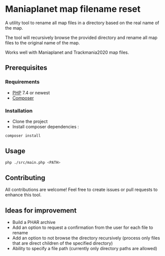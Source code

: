 # Maniaplanet map filename reset

A utility tool to rename all map files in a directory based on the real name of the map.  

The tool will recursively browse the provided directory and rename all map files to the original name of the map.

Works well with Maniaplanet and Trackmania2020 map files.

## Prerequisites

### Requirements

- [PHP](https://www.php.net/downloads) 7.4 or newest
- [Composer](https://getcomposer.org/)

### Installation

- Clone the project
- Install composer dependencies : 
```sh
composer install
```

## Usage

```sh
php ./src/main.php <PATH>
```

## Contributing

All contributions are welcome! Feel free to create issues or pull requests to enhance this tool.

## Ideas for improvement

- Build a PHAR archive
- Add an option to request a confirmation from the user for each file to rename
- Add an option to not browse the directory recursively (process only files that are direct children of the specified directory)
- Ability to specify a file path (currently only directory paths are allowed)
